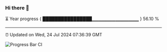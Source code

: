 ### Hi there 👋

⏳ Year progress { ████████████████▁▁▁▁▁▁▁▁▁▁▁▁▁▁ } 56.10 %

---

⏰ Updated on Wed, 24 Jul 2024 07:36:39 GMT

![Progress Bar CI](https://github.com/IshwaranRudhara/GIT-ACTION/workflows/Progress%20Bar%20CI/badge.svg)
